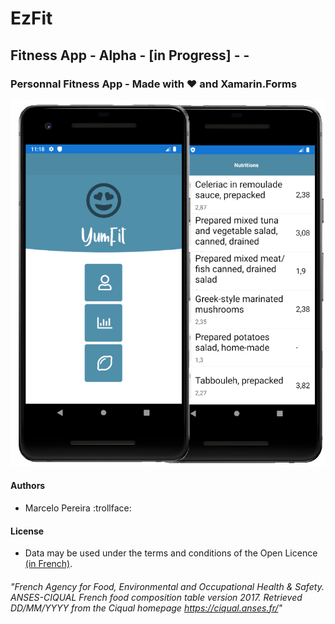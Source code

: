 # EzFit
##  Fitness App - Alpha - [in Progress] - -
### Personnal Fitness App - Made with :heart: and Xamarin.Forms



![alt text](https://github.com/marceloeatworld/EzFit/blob/master/screentest.jpg)


#### Authors
 - Marcelo Pereira :trollface:


#### License
 - Data may be used under the terms and conditions of the Open Licence [(in French)](https://www.etalab.gouv.fr/wp-content/uploads/2017/04/ETALAB-Licence-Ouverte-v2.0.pdf).



 ###### "French Agency for Food, Environmental and Occupational Health & Safety. ANSES-CIQUAL French food composition table version 2017. Retrieved DD/MM/YYYY from the Ciqual homepage https://ciqual.anses.fr/"

